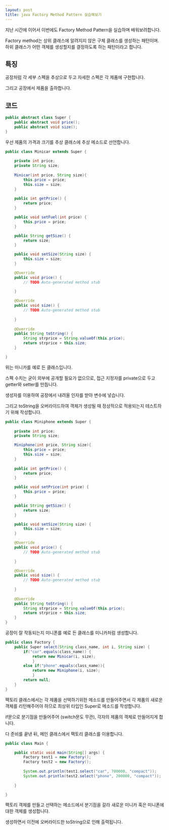 ```yaml
---
layout: post
title: java Factory Method Pattern 실습해보기
---
```


지난 시간에 이어서 이번에도 Factory Method Pattern을 실습하며 배워보려합니다.

Factory method는 상위 클래스에 알려지지 않은 구체 클래스를 생성하는 패턴이며. 하위 클래스가 어떤 객체를 생성할지를 결정하도록 하는 패턴이라고 합니다.

## 특징

공장처럼 각 세부 스펙을 추상으로 두고 자세한 스펙은 각 제품에 구현합니다.

그리고 공장에서 제품을 출하합니다.

## 코드 

```java
public abstract class Super {
	public abstract void price();
	public abstract void size();
}
```

우선 제품의 가격과 크기를 추상 클래스에 추상 메소드로 선언합니다.

```java
public class Minicar extends Super {
	
	private int price;
	private String size;
	
	Minicar(int price, String size){
		this.price = price;
		this.size = size;
	}
	
	public int getPrice() {
		return price;
	}

	public void setFuel(int price) {
		this.price = price;
	}

	public String getSize() {
		return size;
	}

	public void setSize(String size) {
		this.size = size;
	}

	@Override
	public void price() {
		// TODO Auto-generated method stub
		
	}

	@Override
	public void size() {
		// TODO Auto-generated method stub
		
	}
	
	@Override
	public String toString() {
		String strprice = String.valueOf(this.price);
		return strprice + this.size;
	}

}

```

위는 미니카를 예로 든 클래스입니다.

스펙 수치는 굳이 외부에 공개할 필요가 없으므로, 접근 지정자를 private으로 두고 getter와 setter를 만듭니다.

생성자를 이용하여 공장에서 내려올 인자를 받아 변수에 넣습니다.

그리고 toString을 오버라이드하여 객체가 생성될 때 정상적으로 적용되는지 테스트하기 위해 작성합니다.

```java
public class Miniphone extends Super {
	
	private int price;
	private String size;

	Miniphone(int price, String size){
		this.price = price;
		this.size = size;
	}
	
	public int getPrice() {
		return price;
	}

	public void setPrice(int price) {
		this.price = price;
	}

	public String getSize() {
		return size;
	}

	public void setSize(String size) {
		this.size = size;
	}

	@Override
	public void price() {
		// TODO Auto-generated method stub
		
	}

	@Override
	public void size() {
		// TODO Auto-generated method stub
		
	}
	
	@Override
	public String toString() {
		String strprice = String.valueOf(this.price);
		return strprice + this.size;
	}
}

```

공장이 잘 작동되는지 미니폰를 예로 든 클래스를 미니카처럼 생성합니다.

```java
public class Factory {
	public Super select(String class_name, int i, String size) {
		if("car".equals(class_name)) {
			return new Minicar(i, size);
			}
		else if("phone".equals(class_name)){
			return new Miniphone(i, size);
			}
		return null;
	}
}
```

팩토리 클래스에서는 각 제품을 선택하기위한 메소드를 만들어주면서 각 제품의 새로운 객체를 리턴해주어야 하므로 최상위 타입인 Super로 메소드를 작성합니다.

if문으로 분기점을 만들어주어 (switch문도 무관), 각자의 제품의 객체로 만들어지게 합니다.

다 준비를 끝낸 뒤, 메인 클래스에서 팩토리 클래스를 이용합니다.

```java
public class Main {

	public static void main(String[] args) {
		Factory test1 = new Factory();
		Factory test2 = new Factory();
		
		System.out.println(test1.select("car", 700000, "compact"));
		System.out.println(test2.select("phone", 200000, "compact"));
		
	}

}
```

팩토리 객체를 만들고 선택하는 메소드에서 분기점을 갈라 새로운 미니카 혹은 미니폰에 대한 객체를 생성합니다.

생성하면서 이전에 오버라이드한 toString으로 인해 출력됩니다.